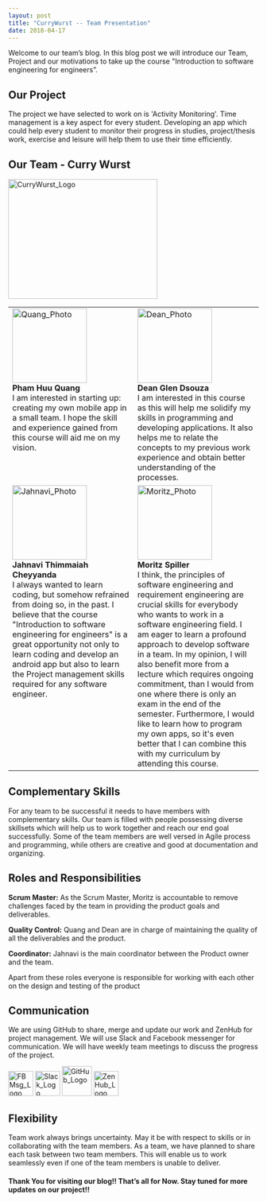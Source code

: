 ```yaml
---
layout: post
title: "CurryWurst -- Team Presentation"
date: 2018-04-17
---
```


Welcome to our team’s blog. In this blog post we will introduce our Team, Project and our motivations to take up the course "Introduction to software engineering for engineers”.


## Our Project
The project we have selected to work on is 'Activity Monitoring'. Time management is a key aspect for every student. Developing an app which could help every student to monitor their progress in studies, project/thesis work, exercise and leisure will help them to use their time efficiently.


## Our Team - Curry Wurst


<img src="{{site.baseurl}}/images/cw_final.png" alt="CurryWurst_Logo" width="300" height="241">


<table>
  <tr valign="top" border="1">
    <td width="500"><img src="{{site.baseurl}}/images/QuangP.jpg" alt="Quang_Photo" width="150" height="150"><br><b>Pham Huu Quang</b><br>I am interested in starting up: creating my own mobile app in a small team. I hope the skill and experience gained from this course will aid me on my vision.</td>
    <td width="500"><img src="{{site.baseurl}}/images/Dean.jpg" alt="Dean_Photo" width="150" height="150"><br><b>Dean Glen Dsouza</b><br>I am interested in this course as this will help me solidify my skills in programming and developing applications. It also helps me to relate the concepts to my previous work experience and obtain better understanding of the processes.</td>
  </tr>
  <tr valign="top" border="1">
    <td width="500"><img src="{{site.baseurl}}/images/Jahnavi.jpg" alt="Jahnavi_Photo" width="150" height="150"><br><b>Jahnavi Thimmaiah Cheyyanda</b><br>I always wanted to learn coding, but somehow refrained from doing so, in the past. I believe that the course "Introduction to software engineering for engineers" is a great opportunity not only to learn coding and develop an android app but also to learn the Project management skills required for any software engineer.</td>
    <td width="500"><img src="{{site.baseurl}}/images/Moritz.jpg" alt="Moritz_Photo" width="150" height="150"><br><b>Moritz Spiller</b><br>I think, the principles of software engineering and requirement engineering are crucial skills for everybody who wants to work in a software engineering field. I am eager to learn a profound approach to develop software in a team. In my opinion, I will also benefit more from a lecture which requires ongoing commitment, than I would from one where there is only an exam in the end of the semester. Furthermore, I would like to learn how to program my own apps, so it's even better that I can combine this with my curriculum by attending this course.</td>
  </tr>
</table>


## Complementary Skills


For any team to be successful it needs to have members with complementary skills. Our team is filled with people possessing diverse skillsets which will help us to work together and reach our end goal successfully. Some of the team members are well versed in Agile process and programming, while others are creative and good at documentation and organizing.


## Roles and Responsibilities


**Scrum Master:** As the Scrum Master, Moritz is accountable to remove challenges faced by the team in providing the product goals and deliverables.


**Quality Control:** Quang and Dean are in charge of maintaining the quality of all the deliverables and the product.


**Coordinator:** Jahnavi is the main coordinator between the Product owner and the team.


Apart from these roles everyone is responsible for working with each other on the design and testing of the product


## Communication


We are using GitHub to share, merge and update our work and ZenHub for project management. We will use Slack and Facebook messenger for communication. We will have weekly team meetings to discuss the progress of the project.


<span><img src="{{site.baseurl}}/images/Facebook_Messenger_Logo.png" alt="FBMsg_Logo" width="50" height="50"><span>&nbsp;</span><img src="{{site.baseurl}}/images/Slack_Logo.png" alt="Slack_Logo" width="50" height="50"><span>&nbsp;</span><img src="{{site.baseurl}}/images/GitHub_Logo.png" alt="GitHub_Logo" width="60" height="60"><span>&nbsp;</span><img src="{{site.baseurl}}/images/ZenHub_Logo.png" alt="ZenHub_Logo" width="50" height="50"></span>


## Flexibility
Team work always brings uncertainty. May it be with respect to skills or in collaborating with the team members. As a team, we have planned to share each task between two team members. This will enable us to work seamlessly even if one of the team members is unable to deliver. 


#### Thank You for visiting our blog!! That’s all for Now. Stay tuned for more updates on our project!!
